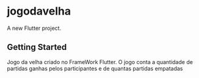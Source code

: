 # jogodavelha

A new Flutter project.

## Getting Started

Jogo da velha criado no FrameWork Flutter. O jogo conta a quantidade de partidas ganhas pelos participantes e de quantas partidas empatadas
